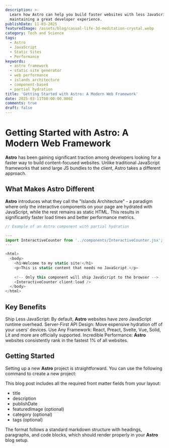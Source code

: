 ```yaml
---
description: >-
  Learn how Astro can help you build faster websites with less JavaScript while
  maintaining a great developer experience.
publishDate: 11-03-2025
featuredImage: /assets/blog/casual-life-3d-meditation-crystal.webp
category: Tech and Science
tags:
  - Astro
  - JavaScript
  - Static Sites
  - Performance
keywords:
  - astro framework
  - static site generator
  - web performance
  - islands architecture
  - component-based
  - partial hydration
title: 'Getting Started with Astro: A Modern Web Framework'
date: 2025-03-11T00:00:00.000Z
comments: true
draft: false
---
```


# Getting Started with Astro: A Modern Web Framework

**Astro** has been gaining significant traction among developers looking for a faster way to build content-focused websites. Unlike traditional JavaScript frameworks that send large JS bundles to the client, Astro takes a different approach.

## What Makes Astro Different

**Astro** introduces what they call the "Islands Architecture" - a paradigm where only the interactive components on your page are hydrated with JavaScript, while the rest remains as static HTML. This results in significantly faster load times and better performance metrics.

```js
// Example of an Astro component with partial hydration

---
import InteractiveCounter from '../components/InteractiveCounter.jsx';
---

<html>
  <body>
    <h1>Welcome to my static site!</h1>
    <p>This is static content that needs no JavaScript.</p>
    
    <!-- Only this component will ship JavaScript to the browser -->
    <InteractiveCounter client:load />
  </body>
</html>

```

## Key Benefits

Ship Less JavaScript: By default, **Astro** websites have zero JavaScript runtime overhead.
Server-First API Design: Move expensive hydration off of your users' devices.
Use Any Framework: React, Preact, Svelte, Vue, Solid, Lit and more are officially supported.
Incredible Performance: **Astro** websites consistently rank in the fastest 1% of all websites.

## Getting Started

Setting up a new **Astro** project is straightforward. You can use the following command to create a new project:

This blog post includes all the required front matter fields from your layout:

* title
* description
* publishDate
* featuredImage (optional)
* category (optional)
* tags (optional)

The format follows a standard markdown structure with headings, paragraphs, and code blocks, which should render properly in your **Astro** blog setup.
